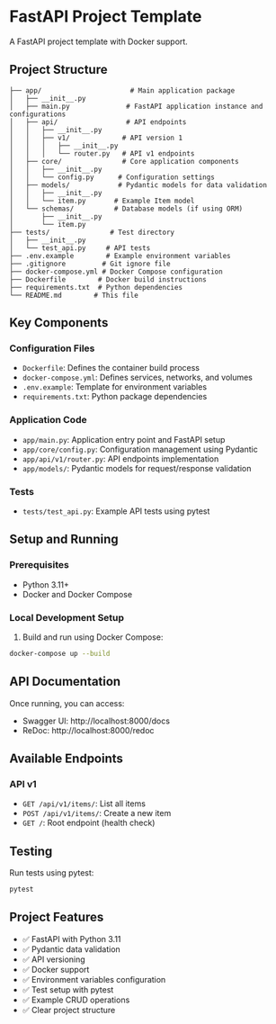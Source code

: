 # FastAPI Project Template

A  FastAPI project template with Docker support.

## Project Structure

```
├── app/                      # Main application package
│   ├── __init__.py
│   ├── main.py              # FastAPI application instance and configurations
│   ├── api/                 # API endpoints
│   │   ├── __init__.py
│   │   ├── v1/             # API version 1
│   │   │   ├── __init__.py
│   │   │   └── router.py   # API v1 endpoints
│   ├── core/               # Core application components
│   │   ├── __init__.py
│   │   └── config.py      # Configuration settings
│   ├── models/            # Pydantic models for data validation
│   │   ├── __init__.py
│   │   └── item.py       # Example Item model
│   └── schemas/          # Database models (if using ORM)
│       ├── __init__.py
│       └── item.py
├── tests/               # Test directory
│   ├── __init__.py
│   └── test_api.py     # API tests
├── .env.example        # Example environment variables
├── .gitignore         # Git ignore file
├── docker-compose.yml # Docker Compose configuration
├── Dockerfile        # Docker build instructions
├── requirements.txt  # Python dependencies
└── README.md        # This file
```

## Key Components

### Configuration Files
- `Dockerfile`: Defines the container build process
- `docker-compose.yml`: Defines services, networks, and volumes
- `.env.example`: Template for environment variables
- `requirements.txt`: Python package dependencies

### Application Code
- `app/main.py`: Application entry point and FastAPI setup
- `app/core/config.py`: Configuration management using Pydantic
- `app/api/v1/router.py`: API endpoints implementation
- `app/models/`: Pydantic models for request/response validation

### Tests
- `tests/test_api.py`: Example API tests using pytest

## Setup and Running

### Prerequisites
- Python 3.11+
- Docker and Docker Compose

### Local Development Setup


1. Build and run using Docker Compose:
```bash
docker-compose up --build
```

## API Documentation

Once running, you can access:
- Swagger UI: http://localhost:8000/docs
- ReDoc: http://localhost:8000/redoc

## Available Endpoints

### API v1

- `GET /api/v1/items/`: List all items
- `POST /api/v1/items/`: Create a new item
- `GET /`: Root endpoint (health check)

## Testing

Run tests using pytest:
```bash
pytest
```

## Project Features

- ✅ FastAPI with Python 3.11
- ✅ Pydantic data validation
- ✅ API versioning
- ✅ Docker support
- ✅ Environment variables configuration
- ✅ Test setup with pytest
- ✅ Example CRUD operations
- ✅ Clear project structure
